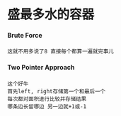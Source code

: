 # 盛最多水的容器  
#### Brute Force
    这就不用多说了8 直接每个都算一遍就完事儿
#### Two Pointer Approach
    这个好牛
    首先left, right存储第一个和最后一个
    每次都对面积进行比较并存储结果
    哪条边长留哪边 另一边就+1或-1
